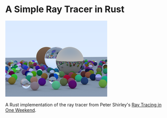 # A Simple Ray Tracer in Rust
![](./image.ppm)

A Rust implementation of the ray tracer from Peter Shirley's [Ray Tracing in One Weekend](https://raytracing.github.io/books/RayTracingInOneWeekend.html).
